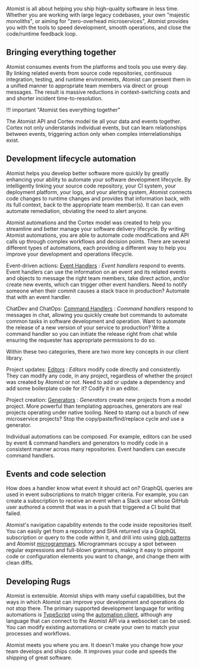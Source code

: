 Atomist is all about helping you ship high-quality software in less
time.  Whether you are working with large legacy codebases, your own
"majestic monoliths", or aiming for "zero-overhead microservices",
Atomist provides you with the tools to speed development, smooth
operations, and close the code/runtime feedback loop.

## Bringing everything together

Atomist consumes events from the platforms and tools you use every day.
By linking related events from source code repositories, continuous
integration, testing, and runtime environments, Atomist can present
them in a unified manner to appropriate team members via direct or
group messages.  The result is massive reductions in context-switching
costs and and shorter incident time-to-resolution.

!!! important "Atomist ties everything together"

The Atomist API and Cortex model tie all your data and events
together.  Cortex not only understands individual events, but can
learn relationships between events, triggering action only when
complex interrelationships exist.

## Development lifecycle automation

Atomist helps you develop better software more quickly by greatly
enhancing your ability to automate your software development
lifecycle.  By intelligently linking your source code repository, your
CI system, your deployment platform, your logs, and your alerting
system, Atomist connects code changes to runtime changes and provides
that information back, with its full context, back to the appropriate
team member(s).  It can can even automate remediation, obviating the
need to alert anyone.

Atomist automations and the Cortex model was created to help you
streamline and better manage your software delivery lifecycle.  By
writing Atomist automations, you are able to automate code
modifications and API calls up through complex workflows and decision
points.  There are several different types of automations, each
providing a different way to help you improve your development and
operations lifecycle.

Event-driven actions: <span class="rugs">[Event Handlers][handlers]</span>
:   *Event handlers* respond to events.  Event handlers can use the
    information on an event and its related events and objects to
    message the right team members, take direct action, and/or create
    new events, which can trigger other event handlers.  Need to
    notify someone when their commit causes a stack trace in
    production?  Automate that with an event handler.

ChatDev and ChatOps: <span class="rugs">[Command Handlers][commands]</span>
:   *Command handlers* respond to messages in chat, allowing you quickly
    create bot commands to automate common tasks in software
    development and operation.  Want to automate the release of a new
    version of your service to production?  Write a command handler so
    you can initiate the release right from chat while ensuring the
    requester has appropriate permissions to do so.

Within these two categories, there are two more key concepts in our client library.

Project updates: <span class="rugs">[Editors][editors]</span>
:   *Editors* modify code directly and consistently.  They can
    modify any code, in any project, regardless of whether the project
    was created by Atomist or not.  Need to add or update a dependency
    and add some boilerplate code for it?  Codify it in an editor.

Project creation: <span class="rugs">[Generators][generators]</span>
:   *Generators* create new projects from a model project.  More
    powerful than templating approaches, generators are real projects
    operating under native tooling.  Need to stamp out a bunch of new
    microservice projects?  Stop the copy/paste/find/replace cycle and
    use a generator.

<!--
Project compliance: <span class="rugs">[Reviewers][reviewers]</span>
:   Rug *reviewers* ensure a project conforms with your standards.
    Because Rug understands your code, reviewers can check for
    conformance to coding standards, documentation, testing, etc.
    Think of a reviewer as an editor, without the editing.  Want to
    check if every Java try/catch block falls through to a `#!java
    catch Throwable`?  Write a reviewer for that.
-->

[handlers]: /user-guide/rug/event-handlers.md
[commands]: /user-guide/rug/command-handlers.md
[editors]: /user-guide/rug/editors.md
[generators]: /user-guide/rug/generators.md
<!-- [reviewers]: /user-guide/rug/reviewers.md -->

Individual automations can be composed.  For example, editors can be
used by event & command handlers and generators to modify code in a
consistent manner across many repositories.  Event handlers can
execute command handlers.

## Events and code selection

How does a handler know what event it should act on? GraphQL queries
are used in event subscriptions to match trigger criteria.  For
example, you can create a subscription to receive an event when a
Slack user whose GitHub user authored a commit that was in a push that
triggered a CI build that failed.

Atomist's navigation capability extends to the code inside
repositories itself.  You can easily get from a repository and SHA
returned via a GraphQL subscription or query to the code within it,
and drill into using [glob patterns][glob] and
Atomist [microgrammars][].  Microgrammars occupy a spot between
regular expressions and full-blown grammars, making it easy to
pinpoint code or configuration elements you want to change, and change
them with clean diffs.

[glob]: https://en.wikipedia.org/wiki/Glob_(programming) (Glob - Programming)
[microgrammars]: https://github.com/atomist/microgrammar (Microgrammar)

## Developing Rugs

Atomist is extensible.  Atomist ships with many useful capabilities,
but the ways in which Atomist can improve your development and
operations do not stop there.  The primary supported development
language for writing automations is [TypeScript][ts] using
the [automation client][client], although any language that can
connect to the Atomist API via a websocket can be used.  You can
modify existing automations or create your own to match your processes
and workflows.

Atomist meets you where you are.  It doesn't make you change how your
team develops and ships code.  It improves your code and speeds the
shipping of great software.

[ts]: https://www.typescriptlang.org/
[client]: https://github.com/atomist/automation-client-ts (Atomist Automation Client)
